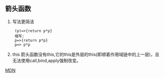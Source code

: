 ## 箭头函数   
1. 写法更简洁
   ```
    (p)=>{return p*p}
    缩写:
    p=>{return p*p}
    p=> p*p
   ```

2. this 
箭头函数没有this,它的this是外层的this(即顺着作用域链中的上一层)，且无法使用call,bind,apply强制改变。

[MDN](https://developer.mozilla.org/zh-CN/docs/Web/JavaScript/Reference/Functions/Arrow_functions)
